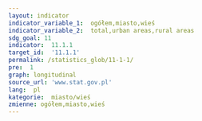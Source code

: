 ```yaml
---
layout: indicator
indicator_variable_1:  ogółem,miasto,wieś
indicator_variable_2:  total,urban areas,rural areas
sdg_goal: 11
indicator:  11.1.1
target_id:  '11.1.1'
permalink: /statistics_glob/11-1-1/
pre:  1
graph: longitudinal
source_url: 'www.stat.gov.pl'
lang:  pl
kategorie:  miasto/wieś
zmienne: ogółem,miasto,wieś
---
```

